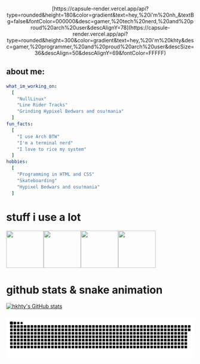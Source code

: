 <p align="center">
[https://capsule-render.vercel.app/api?type=rounded&height=180&color=gradient&text=hey,%20i'm%20nh_&textBg=false&fontColor=000000&desc=gamer,%20tech%20nerd,%20and%20proud%20arch%20user&descAlignY=78](https://capsule-render.vercel.app/api?type=rounded&height=300&color=gradient&text=hey,%20i'm%20khty&desc=gamer,%20programmer,%20and%20proud%20arch%20user&descSize=36&descAlign=50&descAlignY=69&fontColor=FFFFF)
</p>

<h2>about me:</h2>

```yaml
what_im_working_on:
  [
    "NullLinux"
    "Line Rider Tracks"
    "Grinding Hypixel Bedwars and osu!mania"
  ]
fun_facts:
  [
    "I use Arch BTW"
    "I'm a terminal nerd"
    "I love to rice my system"
  ]
hobbies:
  [
    "Programming in HTML and CSS"
    "Skateboarding"
    "Hypixel Bedwars and osu!mania"
  ]
```
# stuff i use a lot

<img src="https://cdn.jsdelivr.net/gh/devicons/devicon@latest/icons/firefox/firefox-original-wordmark.svg" width="100" height="100"/><img src="https://cdn.jsdelivr.net/gh/devicons/devicon@latest/icons/archlinux/archlinux-original-wordmark.svg" width="100" height="100"/><img src="https://cdn.jsdelivr.net/gh/devicons/devicon@latest/icons/html5/html5-original.svg" width="100" height="100"/><img src="https://cdn.jsdelivr.net/gh/devicons/devicon@latest/icons/css3/css3-original.svg" width="100" height="100"/>

# github stats & snake animation
[![hkhty's GitHub stats](https://github-readme-stats.vercel.app/api?username=hkhty&theme=dark)](https://github.com/anuraghazra/github-readme-stats)
<br clear="both">
###
<img src="https://raw.githubusercontent.com/nonxistnt/nonxistnt/output/snake.svg" alt="Snake animation" />
